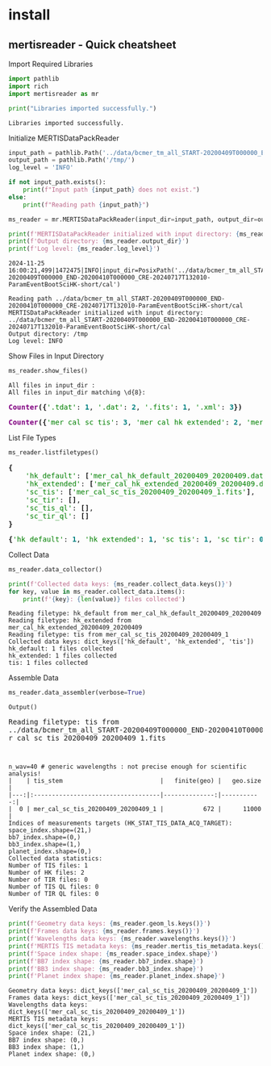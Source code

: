 # install


<!-- WARNING: THIS FILE WAS AUTOGENERATED! DO NOT EDIT! -->

## mertisreader - Quick cheatsheet

Import Required Libraries

``` python
import pathlib
import rich
import mertisreader as mr

print("Libraries imported successfully.")
```

    Libraries imported successfully.

Initialize MERTISDataPackReader

``` python
input_path = pathlib.Path('../data/bcmer_tm_all_START-20200409T000000_END-20200410T000000_CRE-20240717T132010-ParamEventBootSciHK-short/cal')
output_path = pathlib.Path('/tmp/')
log_level = 'INFO'

if not input_path.exists():
    print(f"Input path {input_path} does not exist.")
else:
    print(f"Reading path {input_path}")

ms_reader = mr.MERTISDataPackReader(input_dir=input_path, output_dir=output_path, log_level=log_level)

print(f'MERTISDataPackReader initialized with input directory: {ms_reader.input_dir}')
print(f'Output directory: {ms_reader.output_dir}')
print(f'Log level: {ms_reader.log_level}')
```

    2024-11-25 16:00:21,499|1472475|INFO|input_dir=PosixPath('../data/bcmer_tm_all_START-20200409T000000_END-20200410T000000_CRE-20240717T132010-ParamEventBootSciHK-short/cal')

    Reading path ../data/bcmer_tm_all_START-20200409T000000_END-20200410T000000_CRE-20240717T132010-ParamEventBootSciHK-short/cal
    MERTISDataPackReader initialized with input directory: ../data/bcmer_tm_all_START-20200409T000000_END-20200410T000000_CRE-20240717T132010-ParamEventBootSciHK-short/cal
    Output directory: /tmp
    Log level: INFO

Show Files in Input Directory

``` python
ms_reader.show_files()
```

    All files in input_dir :
    All files in input_dir matching \d{8}:

<pre style="white-space:pre;overflow-x:auto;line-height:normal;font-family:Menlo,'DejaVu Sans Mono',consolas,'Courier New',monospace"><span style="color: #800080; text-decoration-color: #800080; font-weight: bold">Counter</span><span style="font-weight: bold">({</span><span style="color: #008000; text-decoration-color: #008000">'.tdat'</span>: <span style="color: #008080; text-decoration-color: #008080; font-weight: bold">1</span>, <span style="color: #008000; text-decoration-color: #008000">'.dat'</span>: <span style="color: #008080; text-decoration-color: #008080; font-weight: bold">2</span>, <span style="color: #008000; text-decoration-color: #008000">'.fits'</span>: <span style="color: #008080; text-decoration-color: #008080; font-weight: bold">1</span>, <span style="color: #008000; text-decoration-color: #008000">'.xml'</span>: <span style="color: #008080; text-decoration-color: #008080; font-weight: bold">3</span><span style="font-weight: bold">})</span>
</pre>
<pre style="white-space:pre;overflow-x:auto;line-height:normal;font-family:Menlo,'DejaVu Sans Mono',consolas,'Courier New',monospace"><span style="color: #800080; text-decoration-color: #800080; font-weight: bold">Counter</span><span style="font-weight: bold">({</span><span style="color: #008000; text-decoration-color: #008000">'mer_cal_sc_tis'</span>: <span style="color: #008080; text-decoration-color: #008080; font-weight: bold">3</span>, <span style="color: #008000; text-decoration-color: #008000">'mer_cal_hk_extended'</span>: <span style="color: #008080; text-decoration-color: #008080; font-weight: bold">2</span>, <span style="color: #008000; text-decoration-color: #008000">'mer_cal_hk_default'</span>: <span style="color: #008080; text-decoration-color: #008080; font-weight: bold">2</span><span style="font-weight: bold">})</span>
</pre>

List File Types

``` python
ms_reader.listfiletypes()
```

<pre style="white-space:pre;overflow-x:auto;line-height:normal;font-family:Menlo,'DejaVu Sans Mono',consolas,'Courier New',monospace"><span style="font-weight: bold">{</span>
    <span style="color: #008000; text-decoration-color: #008000">'hk_default'</span>: <span style="font-weight: bold">[</span><span style="color: #008000; text-decoration-color: #008000">'mer_cal_hk_default_20200409_20200409.dat'</span><span style="font-weight: bold">]</span>,
    <span style="color: #008000; text-decoration-color: #008000">'hk_extended'</span>: <span style="font-weight: bold">[</span><span style="color: #008000; text-decoration-color: #008000">'mer_cal_hk_extended_20200409_20200409.dat'</span><span style="font-weight: bold">]</span>,
    <span style="color: #008000; text-decoration-color: #008000">'sc_tis'</span>: <span style="font-weight: bold">[</span><span style="color: #008000; text-decoration-color: #008000">'mer_cal_sc_tis_20200409_20200409_1.fits'</span><span style="font-weight: bold">]</span>,
    <span style="color: #008000; text-decoration-color: #008000">'sc_tir'</span>: <span style="font-weight: bold">[]</span>,
    <span style="color: #008000; text-decoration-color: #008000">'sc_tis_ql'</span>: <span style="font-weight: bold">[]</span>,
    <span style="color: #008000; text-decoration-color: #008000">'sc_tir_ql'</span>: <span style="font-weight: bold">[]</span>
<span style="font-weight: bold">}</span>
</pre>
<pre style="white-space:pre;overflow-x:auto;line-height:normal;font-family:Menlo,'DejaVu Sans Mono',consolas,'Courier New',monospace"><span style="font-weight: bold">{</span><span style="color: #008000; text-decoration-color: #008000">'hk_default'</span>: <span style="color: #008080; text-decoration-color: #008080; font-weight: bold">1</span>, <span style="color: #008000; text-decoration-color: #008000">'hk_extended'</span>: <span style="color: #008080; text-decoration-color: #008080; font-weight: bold">1</span>, <span style="color: #008000; text-decoration-color: #008000">'sc_tis'</span>: <span style="color: #008080; text-decoration-color: #008080; font-weight: bold">1</span>, <span style="color: #008000; text-decoration-color: #008000">'sc_tir'</span>: <span style="color: #008080; text-decoration-color: #008080; font-weight: bold">0</span>, <span style="color: #008000; text-decoration-color: #008000">'sc_tis_ql'</span>: <span style="color: #008080; text-decoration-color: #008080; font-weight: bold">0</span>, <span style="color: #008000; text-decoration-color: #008000">'sc_tir_ql'</span>: <span style="color: #008080; text-decoration-color: #008080; font-weight: bold">0</span><span style="font-weight: bold">}</span>
</pre>

Collect Data

``` python
ms_reader.data_collector()

print(f'Collected data keys: {ms_reader.collect_data.keys()}')
for key, value in ms_reader.collect_data.items():
    print(f'{key}: {len(value)} files collected')
```

    Reading filetype: hk_default from mer_cal_hk_default_20200409_20200409
    Reading filetype: hk_extended from mer_cal_hk_extended_20200409_20200409
    Reading filetype: tis from mer_cal_sc_tis_20200409_20200409_1
    Collected data keys: dict_keys(['hk_default', 'hk_extended', 'tis'])
    hk_default: 1 files collected
    hk_extended: 1 files collected
    tis: 1 files collected

Assemble Data

``` python
ms_reader.data_assembler(verbose=True)
```

    Output()

<pre style="white-space:pre;overflow-x:auto;line-height:normal;font-family:Menlo,'DejaVu Sans Mono',consolas,'Courier New',monospace">Reading filetype: tis from 
../data/bcmer_tm_all_START-20200409T000000_END-20200410T000000_CRE-20240717T132010-ParamEventBootSciHK-short/cal/me
r_cal_sc_tis_20200409_20200409_1.fits
</pre>
<pre style="white-space:pre;overflow-x:auto;line-height:normal;font-family:Menlo,'DejaVu Sans Mono',consolas,'Courier New',monospace"></pre>
<pre style="white-space:pre;overflow-x:auto;line-height:normal;font-family:Menlo,'DejaVu Sans Mono',consolas,'Courier New',monospace">
</pre>

    n_wav=40 # generic wavelengths : not precise enough for scientific analysis!
    |    | tis_stem                           |   finite(geo) |   geo.size |
    |---:|:-----------------------------------|--------------:|-----------:|
    |  0 | mer_cal_sc_tis_20200409_20200409_1 |           672 |      11000 |
    Indices of measurements targets (HK_STAT_TIS_DATA_ACQ_TARGET):
    space_index.shape=(21,)
    bb7_index.shape=(0,)
    bb3_index.shape=(1,)
    planet_index.shape=(0,)
    Collected data statistics:
    Number of TIS files: 1
    Number of HK files: 2
    Number of TIR files: 0
    Number of TIS QL files: 0
    Number of TIR QL files: 0

Verify the Assembled Data

``` python
print(f'Geometry data keys: {ms_reader.geom_ls.keys()}')
print(f'Frames data keys: {ms_reader.frames.keys()}')
print(f'Wavelengths data keys: {ms_reader.wavelengths.keys()}')
print(f'MERTIS TIS metadata keys: {ms_reader.mertis_tis_metadata.keys()}')
print(f'Space index shape: {ms_reader.space_index.shape}')
print(f'BB7 index shape: {ms_reader.bb7_index.shape}')
print(f'BB3 index shape: {ms_reader.bb3_index.shape}')
print(f'Planet index shape: {ms_reader.planet_index.shape}')
```

    Geometry data keys: dict_keys(['mer_cal_sc_tis_20200409_20200409_1'])
    Frames data keys: dict_keys(['mer_cal_sc_tis_20200409_20200409_1'])
    Wavelengths data keys: dict_keys(['mer_cal_sc_tis_20200409_20200409_1'])
    MERTIS TIS metadata keys: dict_keys(['mer_cal_sc_tis_20200409_20200409_1'])
    Space index shape: (21,)
    BB7 index shape: (0,)
    BB3 index shape: (1,)
    Planet index shape: (0,)
